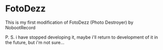 # FotoDezz
This is my first modification of FotoDezz (Photo Destroyer) by NobootRecord

 P. S. i have stopped developing it, maybe i'll return to development of it in the future, but i'm not sure...
